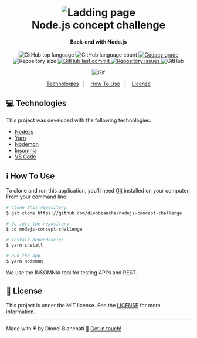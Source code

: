 <h1 align="center">
    <img alt="Ladding page" src="https://user-images.githubusercontent.com/4256471/60937329-69836380-a2a6-11e9-910b-759f9f1d26a7.png" />
    <br>
    Node.js concept challenge
</h1>

<h4 align="center">
  Back-end with Node.js
</h4>
<p align="center">
  <img alt="GitHub top language" src="https://img.shields.io/github/languages/top/dionbiancha/nodejs-concept-challenge.svg">

  <img alt="GitHub language count" src="https://img.shields.io/github/languages/count/dionbiancha/nodejs-concept-challenge.svg">

  <a href="https://www.codacy.com/app/dionbiancha/gostack-backend-with-nodejs?utm_source=github.com&amp;utm_medium=referral&amp;utm_content=dionbiancha/nodejs-concept-challenge&amp;utm_campaign=Badge_Grade">
    <img alt="Codacy grade" src="https://img.shields.io/codacy/grade/1b577a07dda843aba09f4bc55d1af8fc.svg">
  </a>

  <img alt="Repository size" src="https://img.shields.io/github/repo-size/dionbiancha/nodejs-concept-challenge.svg">
  <a href="https://github.com/dionbiancha/nodejs-concept-challenge/commits/master">
    <img alt="GitHub last commit" src="https://img.shields.io/github/last-commit/dionbiancha/nodejs-concept-challenge.svg">
  </a>

  <a href="https://github.com/dionbiancha/nodejs-concept-challenge/issues">
    <img alt="Repository issues" src="https://img.shields.io/github/issues/dionbiancha/nodejs-concept-challenge.svg">
  </a>

  <img alt="GitHub" src="https://img.shields.io/github/license/dionbiancha/nodejs-concept-challenge.svg">
</p>

<p align="center">
  <img alt="Gif" src="https://res.cloudinary.com/dionbiancha/image/upload/v1612287299/github/555_h01lgs.gif">
</p>

<p align="center">
  <a href="#computer-technologies">Technologies</a>&nbsp;&nbsp;&nbsp;|&nbsp;&nbsp;&nbsp;
  <a href="#information_source-how-to-use">How To Use</a>&nbsp;&nbsp;&nbsp;|&nbsp;&nbsp;&nbsp;
  <a href="#memo-license">License</a>
</p>

## :computer: Technologies

This project was developed with the following technologies:

-  [Node.js][nodejs]
-  [Yarn][yarn]
-  [Nodemon][nodemon]
-  [Insomnia][insomnia]
-  [VS Code][vc]

## :information_source: How To Use

To clone and run this application, you'll need [Git](https://git-scm.com) installed on your computer. From your command line:

```bash
# Clone this repository
$ git clone https://github.com/dionbiancha/nodejs-concept-challenge

# Go into the repository
$ cd nodejs-concept-challenge

# Install dependencies
$ yarn install

# Run the app
$ yarn nodemon

```
We use the INSOMNIA tool for testing API's and REST.

## :memo: License
This project is under the MIT license. See the [LICENSE](https://github.com/dionbiancha/nodejs-concept-challenge/blob/master/LICENSE) for more information.

---

Made with :heartpulse: by Dionei Bianchati :wave: [Get in touch!](https://www.linkedin.com/in/dionbiancha/)


[vc]: https://code.visualstudio.com/
[nodemon]: https://nodemon.io/
[insomnia]: https://insomnia.rest/download/
[nodejs]: https://nodejs.org/en/
[yarn]: https://yarnpkg.com/


